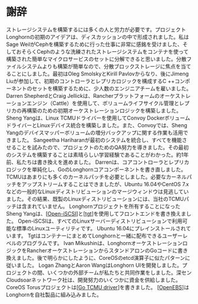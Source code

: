 # 謝辞

ストレージシステムを構築するには多くの人と労力が必要です。プロジェクトLonghornの初期のアイデアは、ディスカッションの中で形成されました。私はSage WeilがCephを構築するために行った仕事に非常に感銘を受けました、そしておそらくCephのような洗練されたストレージシステムをコンテナを使って構築された簡単なマイクロサービスのセットに分解できると思いました。分散ファイルシステムよりも構築が簡単なので、分散ブロックストレージに焦点を当てることにしました。最初はOleg SmolskyとKirill Pavlovからなり、後にJimeng Liuが参加して、初期のコントローラとレプリカロジックを構成するC ++コンポーネントのセットを構築するために、少人数のエンジニアチームを雇いました。 Darren ShepherdとCraig Jellickは、Rancherプラットフォームのオーケストレーションエンジン（Cattle）を使用して、ボリュームライフサイクル管理とレプリカの再構築のための初期オーケストレーションロジックを構築しました。 Sheng Yangは、Linux TCMUドライバーを使用してConvoy DockerボリュームドライバーとLinuxデバイス統合を構築しました。また、Convoyでは、Sheng Yangのデバイスマッパーボリュームの増分バックアップに関する作業も活用できました。 Sangeetha Hariharanが最初のシステムを統合し、すべてを機能させることを試みたので、プロジェクトのためのQA努力を導きました。その最初のシステムを構築することは素晴らしい学習経験であることがわかった。約1年前、私たちは書き換えを進めました。 Darrenは、コアコントローラとレプリカロジックを単純化し、GoのLonghornコアコンポーネントを書き直しました。 TCMUはあまりにも多くのカーネルパッチを必要としました。必要なカーネルパッチをアップストリームすることはできましたが、Ubuntu 16.04やCentOS 7.xなどの一般的なLinuxディストリビューションのマージウィンドウは見逃していました。その結果、既製のLinuxディストリビューションには、当社のTCMUパッチは含まれていません。 Longhornプロジェクトを所有することになったSheng Yangは、[[Open-iSCSI](http://www.open-iscsi.com/)]と[[tgt](http://stgt.sourceforge.net/)]を使用してフロントエンドを書き換えました。 Open-iSCSIは、すべてのLinuxサーバーディストリビューションで利用可能な標準のLinuxユーティリティです。 Ubuntu 16.04にプレインストールされています。 TgtはコンテナーにまとめてLonghornと一緒に配布できるユーザーレベルのプログラムです。 Ivan Mikushinは、LonghornオーケストレーションロジックをRancherオーケストレーションからスタンドアロンのGoコードに書き換えました。後で明らかにしたように、CoreOSのetcd演算子に似たパターンに従いました。 Logan ZhangとAaron WangはLonghorn UIを開発しました。プロジェクトの間、いくつかの外部チームが私たちと共同作業をしました。深センCloudsoarネットワーク社は、開発努力のいくつかに資金を供給しました。 CoreOS Torusプロジェクトは[[Go TCMU driver](https://github.com/coreos/go-tcmu)]を書きました。 [[OpenEBS](https://www.openebs.io/)]はLonghornを自社製品に組み込みました。

